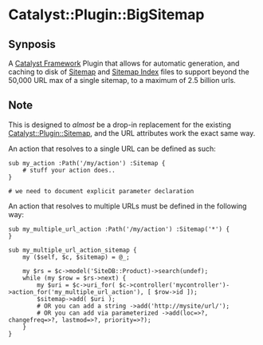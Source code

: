# Catalyst::Plugin::BigSitemap

## Synposis

A [Catalyst Framework](http://catalystframework.org) Plugin that allows for automatic generation, and caching to disk
of [Sitemap](http://sitemaps.org/protocol.html) and [Sitemap Index](http://sitemaps.org/protocol.html#index) files to support
beyond the 50,000 URL max of a single sitemap, to a maximum of 2.5 billion urls.

## Note

This is designed to _almost_ be a drop-in replacement for the existing [Catalyst::Plugin::Sitemap](https://metacpan.org/module/Catalyst::Plugin::Sitemap), 
and the URL attributes work the exact same way.  


An action that resolves to a single URL can be defined as such:
```
sub my_action :Path('/my/action') :Sitemap {
    # stuff your action does..
}

# we need to document explicit parameter declaration
```

An action that resolves to multiple URLs must be defined in the following way:
```
sub my_multiple_url_action :Path('/my/action') :Sitemap('*') {
}

sub my_multiple_url_action_sitemap {
    my ($self, $c, $sitemap) = @_;

    my $rs = $c->model('SiteDB::Product)->search(undef);
    while (my $row = $rs->next) {
        my $uri = $c->uri_for( $c->controller('mycontroller')->action_for('my_multiple_url_action'), [ $row->id ]);
        $sitemap->add( $uri );
        # OR you can add a string ->add('http://mysite/url/');
        # OR you can add via parameterized ->add(loc=>?, changefreq=>?, lastmod=>?, priority=>?);
    }
}
```
